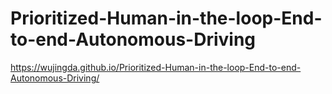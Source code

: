 # Prioritized-Human-in-the-loop-End-to-end-Autonomous-Driving


https://wujingda.github.io/Prioritized-Human-in-the-loop-End-to-end-Autonomous-Driving/
